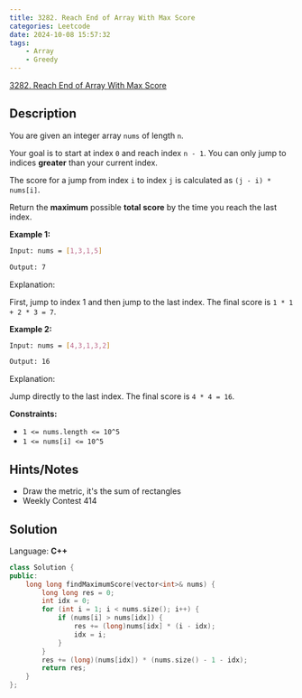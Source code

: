 ```yaml
---
title: 3282. Reach End of Array With Max Score
categories: Leetcode
date: 2024-10-08 15:57:32
tags:
    - Array
    - Greedy
---
```


[3282. Reach End of Array With Max Score](https://leetcode.com/problems/reach-end-of-array-with-max-score/description/)

## Description

You are given an integer array `nums` of length `n`.

Your goal is to start at index `0` and reach index `n - 1`. You can only jump to indices **greater**  than your current index.

The score for a jump from index `i` to index `j` is calculated as `(j - i) * nums[i]`.

Return the **maximum**  possible <b>total score</b> by the time you reach the last index.

**Example 1:**

```bash
Input: nums = [1,3,1,5]

Output: 7
```

Explanation:

First, jump to index 1 and then jump to the last index. The final score is `1 * 1 + 2 * 3 = 7`.

**Example 2:**

```bash
Input: nums = [4,3,1,3,2]

Output: 16
```

Explanation:

Jump directly to the last index. The final score is `4 * 4 = 16`.

**Constraints:**

- `1 <= nums.length <= 10^5`
- `1 <= nums[i] <= 10^5`

## Hints/Notes

- Draw the metric, it's the sum of rectangles
- Weekly Contest 414

## Solution

Language: **C++**

```C++
class Solution {
public:
    long long findMaximumScore(vector<int>& nums) {
        long long res = 0;
        int idx = 0;
        for (int i = 1; i < nums.size(); i++) {
            if (nums[i] > nums[idx]) {
                res += (long)nums[idx] * (i - idx);
                idx = i;
            }
        }
        res += (long)(nums[idx]) * (nums.size() - 1 - idx);
        return res;
    }
};
```
